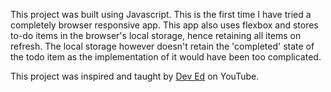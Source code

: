 This project was built using Javascript. This is the first time I have tried a completely browser responsive app. 
This app also uses flexbox and stores to-do items in the browser's local storage, hence retaining all items on refresh.
The local storage however doesn't retain the 'completed' state of the todo item as the implementation of it would have been too complicated.

This project was inspired and taught by [Dev Ed](https://www.youtube.com/channel/UClb90NQQcskPUGDIXsQEz5Q) on YouTube. 